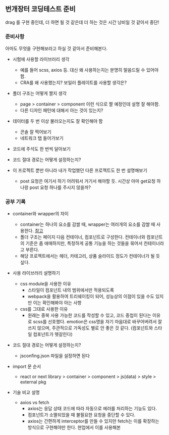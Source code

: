 ## 번개장터 코딩테스트 준비

drag 를 구현 중인데, 더 하면 될 것 같은데 더 하는 것은 시간 낭비일 것 같아서 중단!

### 준비사항

아마도 무엇을 구현해보라고 하실 것 같아서 준비해본다.

-   시험에 사용할 라이브러리 생각

    -   예를 들어 scss, axios 등. 대신 왜 사용하는지는 분명히 말씀드릴 수 있어야 함.
    -   CRA를 왜 사용했는지? 보일러 플레이트를 사용할 생각은?

-   폴더 구조는 어떻게 짤지 생각

    -   page > container > component 이런 식으로 짤 예정인데 설명 잘 해야함.
    -   다른 디자인 패턴에 대해서 아는 것이 있는지?

-   데이터를 두 번 이상 불러오는지도 잘 확인해야 함

    -   콘솔 잘 찍어보기
    -   네트워크 탭 들어가보기

-   코드에 주석도 한 번씩 달아보기

-   코드 절대 경로는 어떻게 설정하는지?

-   이 프로젝트 뿐만 아니라 내가 작업했던 다른 프로젝트도 한 번 설명해보기

    -   post 요청은 여기서 하기 어려워서 거기서 해야할 듯. 시간상 아마 get요청 하나랑 post 요청 하나를 주시지 않을까?

### 공부 기록

-   container와 wrapper의 차이

    -   container는 하나의 요소를 감쌀 때, wrapper는 여러개의 요소를 감쌀 때 사용한다. [참고](https://uxdev.org/entry/CSS-%ED%81%B4%EB%9E%98%EC%8A%A4-%EB%84%A4%EC%9D%B4%EB%B0%8D-%EC%8B%9C-container-vs-wrapper-%EC%B0%A8%EC%9D%B4-%EA%B5%AC%EB%B6%84%ED%95%98%EA%B8%B0)
    -   폴더 구조는 페이지 다음 컨테이너, 컴포넌트로 구성한다. 컨테이너와 컴포넌트의 기준은 좀 애매하지만, 특정하게 공통 기능을 하는 것들을 묶어서 컨테이너라고 부른다.
    -   해당 프로젝트에서는 헤더, 카테고리, 상품 슬라이드 정도가 컨테이너가 될 듯 싶다.

-   사용 라이브러리 설명하기

    -   css module을 사용한 이유
        -   스타일이 컴포넌트 내의 범위에서만 적용되도록
        -   webpack을 활용하여 트리쉐이킹이 되어, 성능상의 이점이 있을 수도 있지만 이는 확인해봐야 아는 사항
    -   css를 그대로 사용한 이유
        -   원래는 중복 사용 가능한 코드를 작성할 수 있고, 코드 중첩이 된다는 이유로 scss를 선호했다. emotion은 css명을 자기 마음대로 바꾸어버려서 잘 쓰지 않으며, 주관적으로 가독성도 별로 안 좋은 것 같다. (컴포넌트와 스타일 컴포넌트가 헷갈린다)

-   코드 절대 경로는 어떻게 설정하는지?

    -   jsconfing.json 파일을 설정하면 된다

-   import 문 순서

    -   react or next library > container > component > js(data) > style > external pkg

-   기술 비교 설명
    -   axios vs fetch
        -   axios는 응답 상태 코드에 따라 자동으로 에러를 처리하는 기능도 있다.
        -   컴포넌트가 소멸되었을 때 불필요한 요청을 중단할 수 있다.
        -   axios는 간편하게 interceptor를 만들 수 있지만 fetch는 이를 확장하는 방식으로 구현해야만 한다. 현업에서 이를 사용해본
